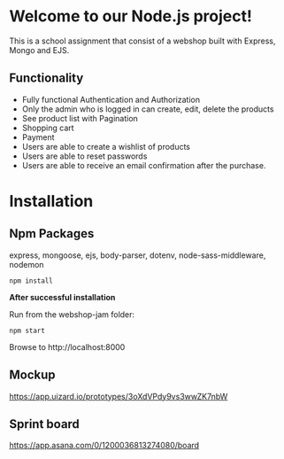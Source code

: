 # Welcome to our Node.js project!

This is a school assignment that consist of a webshop built with Express, Mongo and EJS.

## Functionality

- Fully functional Authentication and Authorization
- Only the admin who is logged in can create, edit, delete the products
- See product list with Pagination
- Shopping cart
- Payment 
- Users are able to create a wishlist of products
- Users are able to reset passwords
- Users are able to receive an email confirmation after the purchase.

# Installation

## Npm Packages

express, mongoose, ejs, body-parser, dotenv, node-sass-middleware, nodemon

`npm install`

**After successful installation**

Run from the webshop-jam folder: 

`npm start`

Browse to http://localhost:8000

## Mockup

https://app.uizard.io/prototypes/3oXdVPdy9vs3wwZK7nbW

## Sprint board 

https://app.asana.com/0/1200036813274080/board
